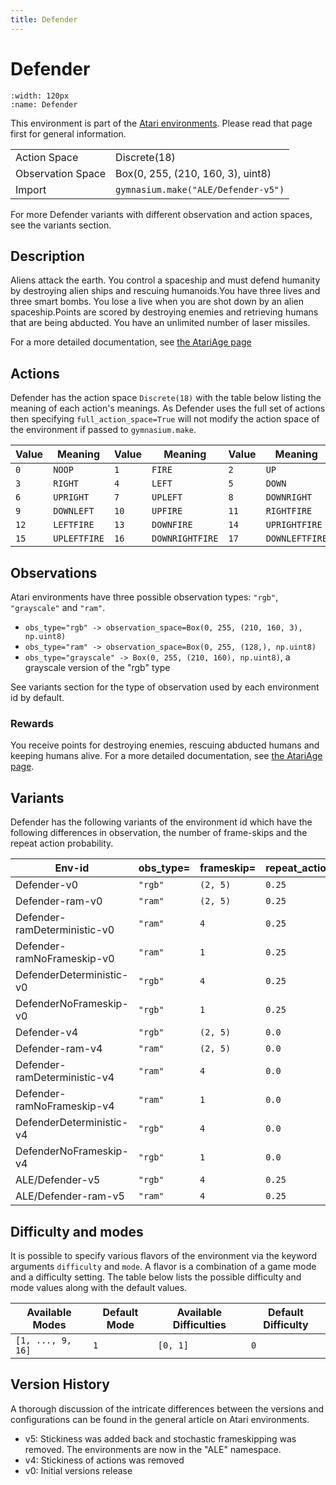 ```yaml
---
title: Defender
---
```


# Defender

```{figure} ../../_static/videos/atari/defender.gif
:width: 120px
:name: Defender
```

This environment is part of the <a href='..'>Atari environments</a>. Please read that page first for general information.

|   |   |
|---|---|
| Action Space | Discrete(18) |
| Observation Space | Box(0, 255, (210, 160, 3), uint8) |
| Import | `gymnasium.make("ALE/Defender-v5")` |

For more Defender variants with different observation and action spaces, see the variants section.

## Description

Aliens attack the earth. You control a spaceship and must defend humanity by destroying alien ships and rescuing humanoids.You have three lives and three smart bombs. You lose a live when you are shot down by an alien spaceship.Points are scored by destroying enemies and retrieving humans that are being abducted. You have an unlimited number of laser missiles.

For a more detailed documentation, see [the AtariAge page](https://atariage.com/manual_html_page.php?SoftwareLabelID=128)

## Actions

Defender has the action space `Discrete(18)` with the table below listing the meaning of each action's meanings.
As Defender uses the full set of actions then specifying `full_action_space=True` will not modify the action space of the environment if passed to `gymnasium.make`.

| Value   | Meaning      | Value   | Meaning         | Value   | Meaning        |
|---------|--------------|---------|-----------------|---------|----------------|
| `0`     | `NOOP`       | `1`     | `FIRE`          | `2`     | `UP`           |
| `3`     | `RIGHT`      | `4`     | `LEFT`          | `5`     | `DOWN`         |
| `6`     | `UPRIGHT`    | `7`     | `UPLEFT`        | `8`     | `DOWNRIGHT`    |
| `9`     | `DOWNLEFT`   | `10`    | `UPFIRE`        | `11`    | `RIGHTFIRE`    |
| `12`    | `LEFTFIRE`   | `13`    | `DOWNFIRE`      | `14`    | `UPRIGHTFIRE`  |
| `15`    | `UPLEFTFIRE` | `16`    | `DOWNRIGHTFIRE` | `17`    | `DOWNLEFTFIRE` |

## Observations

Atari environments have three possible observation types: `"rgb"`, `"grayscale"` and `"ram"`.

- `obs_type="rgb" -> observation_space=Box(0, 255, (210, 160, 3), np.uint8)`
- `obs_type="ram" -> observation_space=Box(0, 255, (128,), np.uint8)`
- `obs_type="grayscale" -> Box(0, 255, (210, 160), np.uint8)`, a grayscale version of the "rgb" type

See variants section for the type of observation used by each environment id by default.

### Rewards

You receive points for destroying enemies, rescuing abducted humans and keeping humans alive.
For a more detailed documentation, see [the AtariAge page](https://atariage.com/manual_html_page.php?SoftwareLabelID=128).


## Variants

Defender has the following variants of the environment id which have the following differences in observation,
the number of frame-skips and the repeat action probability.

| Env-id                       | obs_type=   | frameskip=   | repeat_action_probability=   |
|------------------------------|-------------|--------------|------------------------------|
| Defender-v0                  | `"rgb"`     | `(2, 5)`     | `0.25`                       |
| Defender-ram-v0              | `"ram"`     | `(2, 5)`     | `0.25`                       |
| Defender-ramDeterministic-v0 | `"ram"`     | `4`          | `0.25`                       |
| Defender-ramNoFrameskip-v0   | `"ram"`     | `1`          | `0.25`                       |
| DefenderDeterministic-v0     | `"rgb"`     | `4`          | `0.25`                       |
| DefenderNoFrameskip-v0       | `"rgb"`     | `1`          | `0.25`                       |
| Defender-v4                  | `"rgb"`     | `(2, 5)`     | `0.0`                        |
| Defender-ram-v4              | `"ram"`     | `(2, 5)`     | `0.0`                        |
| Defender-ramDeterministic-v4 | `"ram"`     | `4`          | `0.0`                        |
| Defender-ramNoFrameskip-v4   | `"ram"`     | `1`          | `0.0`                        |
| DefenderDeterministic-v4     | `"rgb"`     | `4`          | `0.0`                        |
| DefenderNoFrameskip-v4       | `"rgb"`     | `1`          | `0.0`                        |
| ALE/Defender-v5              | `"rgb"`     | `4`          | `0.25`                       |
| ALE/Defender-ram-v5          | `"ram"`     | `4`          | `0.25`                       |

## Difficulty and modes

It is possible to specify various flavors of the environment via the keyword arguments `difficulty` and `mode`.
A flavor is a combination of a game mode and a difficulty setting. The table below lists the possible difficulty and mode values
along with the default values.

| Available Modes   | Default Mode   | Available Difficulties   | Default Difficulty   |
|-------------------|----------------|--------------------------|----------------------|
| `[1, ..., 9, 16]` | `1`            | `[0, 1]`                 | `0`                  |

## Version History

A thorough discussion of the intricate differences between the versions and configurations can be found in the general article on Atari environments.

* v5: Stickiness was added back and stochastic frameskipping was removed. The environments are now in the "ALE" namespace.
* v4: Stickiness of actions was removed
* v0: Initial versions release
